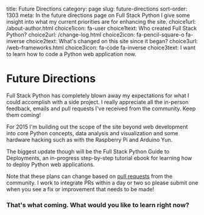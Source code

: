 title: Future Directions
category: page
slug: future-directions
sort-order: 1303
meta: In the future directions page on Full Stack Python I give some insight into what my current priorities are for enhancing the site.
choice1url: /about-author.html
choice1icon: fa-user
choice1text: Who created Full Stack Python?
choice2url: /change-log.html
choice2icon: fa-pencil-square-o fa-inverse
choice2text: What's changed on this site since it began?
choice3url: /web-frameworks.html
choice3icon: fa-code fa-inverse
choice3text: I want to learn how to code a Python web application now.


# Future Directions
Full Stack Python has completely blown away my expectations for what I could
accomplish with a side project. I really appreciate all the in-person feedback,
emails and pull requests I've received from the community. Keep them coming!

For 2015 I'm building out the scope of the site beyond web development into
core Python concepts, data analysis and visualization and some hardware 
hacking such as with the Raspberry Pi and Arduino Yun.

The biggest update though will be the Full Stack Python Guide to Deployments,
an in-progress step-by-step tutorial ebook for learning how to deploy Python
web applications.

Note that these plans can change based on 
[pull requests](https://github.com/makaimc/fullstackpython.github.com/pulls)
from the community. I work to integrate PRs within a day or two so please 
submit one when you see a fix or improvement that needs to be made!


### That's what coming. What would you like to learn right now?
